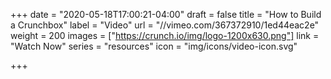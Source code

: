 +++
date = "2020-05-18T17:00:21-04:00"
draft = false
title = "How to Build a Crunchbox"
label = "Video"
url = "//vimeo.com/367372910/1ed44eac2e"
weight = 200
images = ["https://crunch.io/img/logo-1200x630.png"]
link = "Watch Now"
series = "resources"
icon = "img/icons/video-icon.svg"

+++
